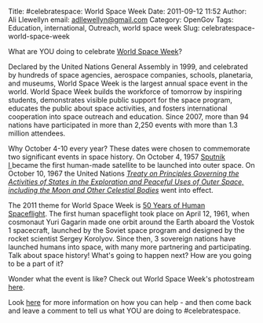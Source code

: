 Title: #celebratespace: World Space Week
Date: 2011-09-12 11:52
Author: Ali Llewellyn
email: adllewellyn@gmail.com
Category: OpenGov
Tags: Education, international, Outreach, world space week
Slug: celebratespace-world-space-week

What are YOU doing to celebrate [World Space Week][]?

Declared by the United Nations General Assembly in 1999, and celebrated
by hundreds of space agencies, aerospace companies, schools, planetaria,
and museums, World Space Week is the largest annual space event in the
world. World Space Week builds the workforce of tomorrow by inspiring
students, demonstrates visible public support for the space program,
educates the public about space activities, and fosters international
cooperation into space outreach and education. Since 2007, more than 94
nations have participated in more than 2,250 events with more than 1.3
million attendees.

Why October 4-10 every year? These dates were chosen to commemorate two
significant events in space history. On October 4, 1957 [Sputnik
I ][]became the first human-made satellite to be launched into outer
space. On October 10, 1967 the United Nations *[Treaty on Principles
Governing the Activities of States in the Exploration and Peaceful Uses
of Outer Space, including the Moon and Other Celestial Bodies][]* went
into effect.

The 2011 theme for World Space Week is [50 Years of Human
Spaceflight][]. The first human spaceflight took place on April 12,
1961, when cosmonaut Yuri Gagarin made one orbit around the Earth aboard
the Vostok 1 spacecraft, launched by the Soviet space program and
designed by the rocket scientist Sergey Korolyov. Since then, 3
sovereign nations have launched humans into space, with many more
partnering and participating. Talk about space history! What's going to
happen next? How are you going to be a part of it?

Wonder what the event is like? Check out World Space Week's photostream
[here][].

Look [here][1] for more information on how you can help - and then come
back and leave a comment to tell us what YOU are doing to
\#celebratespace.

  [World Space Week]: http://www.worldspaceweek.org/
  [Sputnik I ]: http://history.nasa.gov/sputnik/
  [Treaty on Principles Governing the Activities of States in the
  Exploration and Peaceful Uses of Outer Space, including the Moon and
  Other Celestial Bodies]: http://history.nasa.gov/1967treaty.html
  [50 Years of Human Spaceflight]: http://www.worldspaceweek.org/theme.html
  [here]: http://www.flickr.com/photos/worldspaceweek/
  [1]: http://www.worldspaceweek.org/how_to_help.html
